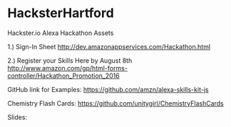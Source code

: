 # HacksterHartford

Hackster.io Alexa Hackathon Assets

1.) Sign-In Sheet 
http://dev.amazonappservices.com/Hackathon.html


2.) Register your Skills Here by August 8th
http://www.amazon.com/gp/html-forms-controller/Hackathon_Promotion_2016


GitHub link for Examples:
https://github.com/amzn/alexa-skills-kit-js

Chemistry Flash Cards:
https://github.com/unitygirl/ChemistryFlashCards



Slides:



